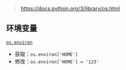 > https://docs.python.org/3/library/os.html

## 环境变量

[`os.environ`](https://docs.python.org/zh-cn/3/library/os.html#os.environ)

- 获取：`os.environ['HOME'] `
- 修改：`os.environ['HOME'] = '123'`
